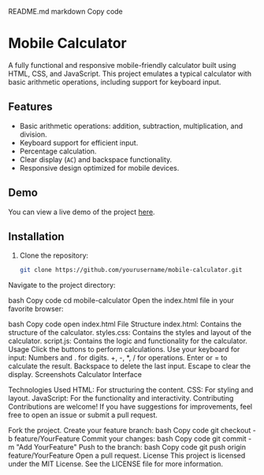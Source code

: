 README.md
markdown
Copy code
# Mobile Calculator

A fully functional and responsive mobile-friendly calculator built using HTML, CSS, and JavaScript. This project emulates a typical calculator with basic arithmetic operations, including support for keyboard input.

## Features

- Basic arithmetic operations: addition, subtraction, multiplication, and division.
- Keyboard support for efficient input.
- Percentage calculation.
- Clear display (`AC`) and backspace functionality.
- Responsive design optimized for mobile devices.

## Demo

You can view a live demo of the project [here](#).

## Installation

1. Clone the repository:
   ```bash
   git clone https://github.com/yourusername/mobile-calculator.git
Navigate to the project directory:

bash
Copy code
cd mobile-calculator
Open the index.html file in your favorite browser:

bash
Copy code
open index.html
File Structure
index.html: Contains the structure of the calculator.
styles.css: Contains the styles and layout of the calculator.
script.js: Contains the logic and functionality for the calculator.
Usage
Click the buttons to perform calculations.
Use your keyboard for input:
Numbers and . for digits.
+, -, *, / for operations.
Enter or = to calculate the result.
Backspace to delete the last input.
Escape to clear the display.
Screenshots
Calculator Interface

Technologies Used
HTML: For structuring the content.
CSS: For styling and layout.
JavaScript: For the functionality and interactivity.
Contributing
Contributions are welcome! If you have suggestions for improvements, feel free to open an issue or submit a pull request.

Fork the project.
Create your feature branch:
bash
Copy code
git checkout -b feature/YourFeature
Commit your changes:
bash
Copy code
git commit -m "Add YourFeature"
Push to the branch:
bash
Copy code
git push origin feature/YourFeature
Open a pull request.
License
This project is licensed under the MIT License. See the LICENSE file for more information.





